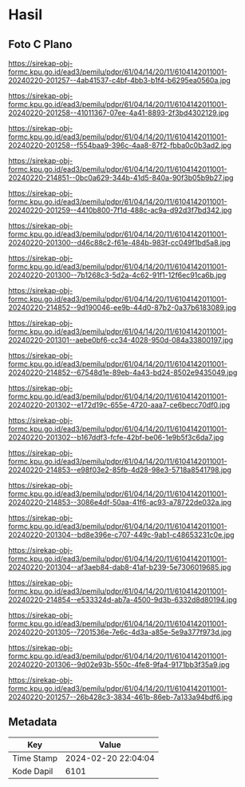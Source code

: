 # Hasil

## Foto C Plano

https://sirekap-obj-formc.kpu.go.id/ead3/pemilu/pdpr/61/04/14/20/11/6104142011001-20240220-201257--4ab41537-c4bf-4bb3-b1f4-b6295ea0560a.jpg

https://sirekap-obj-formc.kpu.go.id/ead3/pemilu/pdpr/61/04/14/20/11/6104142011001-20240220-201258--41011367-07ee-4a41-8893-2f3bd4302129.jpg

https://sirekap-obj-formc.kpu.go.id/ead3/pemilu/pdpr/61/04/14/20/11/6104142011001-20240220-201258--f554baa9-396c-4aa8-87f2-fbba0c0b3ad2.jpg

https://sirekap-obj-formc.kpu.go.id/ead3/pemilu/pdpr/61/04/14/20/11/6104142011001-20240220-214851--0bc0a629-344b-41d5-840a-90f3b05b9b27.jpg

https://sirekap-obj-formc.kpu.go.id/ead3/pemilu/pdpr/61/04/14/20/11/6104142011001-20240220-201259--4410b800-7f1d-488c-ac9a-d92d3f7bd342.jpg

https://sirekap-obj-formc.kpu.go.id/ead3/pemilu/pdpr/61/04/14/20/11/6104142011001-20240220-201300--d46c88c2-f61e-484b-983f-cc049f1bd5a8.jpg

https://sirekap-obj-formc.kpu.go.id/ead3/pemilu/pdpr/61/04/14/20/11/6104142011001-20240220-201300--7b1268c3-5d2a-4c62-91f1-12f6ec91ca6b.jpg

https://sirekap-obj-formc.kpu.go.id/ead3/pemilu/pdpr/61/04/14/20/11/6104142011001-20240220-214852--9d190046-ee9b-44d0-87b2-0a37b6183089.jpg

https://sirekap-obj-formc.kpu.go.id/ead3/pemilu/pdpr/61/04/14/20/11/6104142011001-20240220-201301--aebe0bf6-cc34-4028-950d-084a33800197.jpg

https://sirekap-obj-formc.kpu.go.id/ead3/pemilu/pdpr/61/04/14/20/11/6104142011001-20240220-214852--67548d1e-89eb-4a43-bd24-8502e9435049.jpg

https://sirekap-obj-formc.kpu.go.id/ead3/pemilu/pdpr/61/04/14/20/11/6104142011001-20240220-201302--e172d19c-655e-4720-aaa7-ce6becc70df0.jpg

https://sirekap-obj-formc.kpu.go.id/ead3/pemilu/pdpr/61/04/14/20/11/6104142011001-20240220-201302--b167ddf3-fcfe-42bf-be06-1e9b5f3c6da7.jpg

https://sirekap-obj-formc.kpu.go.id/ead3/pemilu/pdpr/61/04/14/20/11/6104142011001-20240220-214853--e98f03e2-85fb-4d28-98e3-5718a8541798.jpg

https://sirekap-obj-formc.kpu.go.id/ead3/pemilu/pdpr/61/04/14/20/11/6104142011001-20240220-214853--3086e4df-50aa-41f6-ac93-a78722de032a.jpg

https://sirekap-obj-formc.kpu.go.id/ead3/pemilu/pdpr/61/04/14/20/11/6104142011001-20240220-201304--bd8e396e-c707-449c-9ab1-c48653231c0e.jpg

https://sirekap-obj-formc.kpu.go.id/ead3/pemilu/pdpr/61/04/14/20/11/6104142011001-20240220-201304--af3aeb84-dab8-41af-b239-5e7306019685.jpg

https://sirekap-obj-formc.kpu.go.id/ead3/pemilu/pdpr/61/04/14/20/11/6104142011001-20240220-214854--e533324d-ab7a-4500-9d3b-6332d8d80194.jpg

https://sirekap-obj-formc.kpu.go.id/ead3/pemilu/pdpr/61/04/14/20/11/6104142011001-20240220-201305--7201536e-7e6c-4d3a-a85e-5e9a377f973d.jpg

https://sirekap-obj-formc.kpu.go.id/ead3/pemilu/pdpr/61/04/14/20/11/6104142011001-20240220-201306--9d02e93b-550c-4fe8-9fa4-9171bb3f35a9.jpg

https://sirekap-obj-formc.kpu.go.id/ead3/pemilu/pdpr/61/04/14/20/11/6104142011001-20240220-201257--26b428c3-3834-461b-86eb-7a133a94bdf6.jpg


## Metadata

| Key        | Value               |
| ---------- | ------------------- |
| Time Stamp | 2024-02-20 22:04:04 |
| Kode Dapil | 6101                |




